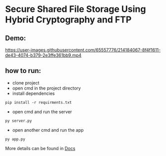 # Secure Shared File Storage Using Hybrid Cryptography and FTP
## Demo:


https://user-images.githubusercontent.com/65557776/214184067-8f4f1611-de43-4074-b379-2e3ffe361bb9.mp4


## how to run:
- clone project
- open cmd in the project directory
- install dependencies
```
pip install -r requirments.txt
```
- open cmd and run the server
```
py server.py
```
- open another cmd and run the app
```
py app.py
```
More details can be found in [Docs](https://github.com/AhmedElshobaky/Secure-Shared-File-Storage-Using-Hybrid-Cryptography-and-FTP/tree/master/docs)
